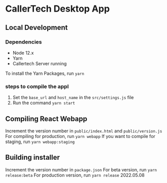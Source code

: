 # CallerTech Desktop App


## Local Development
### Dependencies
- Node 12.x
- Yarn
- Callertech Server running

To install the Yarn Packages, run `yarn`
### steps to compile the appl
1. Set the `base_url` and `host_name` in the `src/settings.js` file
2. Run the command `yarn start`


## Compiling React Webapp
Increment the version number in `public/index.html` and `public/version.js`
For compiling for production, run `yarn webapp`
If you want to compile for staging, run `yarn webapp:staging`

## Building installer
Increment the version number in `package.json`
For beta version, run `yarn release:beta`
For production version, run `yarn release`
2022.05.08